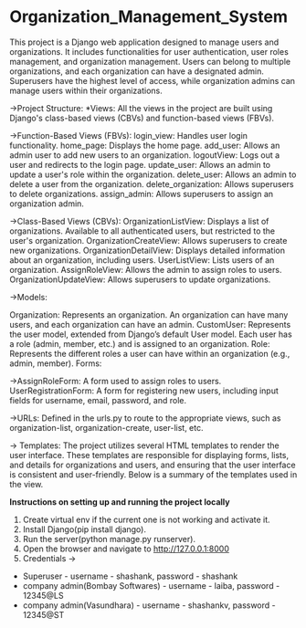 # Organization_Management_System
This project is a Django web application designed to manage users and organizations. It includes functionalities for user authentication, user roles management, and organization management. Users can belong to multiple organizations, and each organization can have a designated admin. Superusers have the highest level of access, while organization admins can manage users within their organizations.

->Project Structure:
*Views: All the views in the project are built using Django's class-based views (CBVs) and function-based views (FBVs).

->Function-Based Views (FBVs):
login_view: Handles user login functionality.
home_page: Displays the home page.
add_user: Allows an admin user to add new users to an organization.
logoutView: Logs out a user and redirects to the login page.
update_user: Allows an admin to update a user's role within the organization.
delete_user: Allows an admin to delete a user from the organization.
delete_organization: Allows superusers to delete organizations.
assign_admin: Allows superusers to assign an organization admin.

->Class-Based Views (CBVs):
OrganizationListView: Displays a list of organizations. Available to all authenticated users, but restricted to the user's organization.
OrganizationCreateView: Allows superusers to create new organizations.
OrganizationDetailView: Displays detailed information about an organization, including users.
UserListView: Lists users of an organization.
AssignRoleView: Allows the admin to assign roles to users.
OrganizationUpdateView: Allows superusers to update organizations.

->Models:

Organization: Represents an organization. An organization can have many users, and each organization can have an admin.
CustomUser: Represents the user model, extended from Django’s default User model. Each user has a role (admin, member, etc.) and is assigned to an organization.
Role: Represents the different roles a user can have within an organization (e.g., admin, member).
Forms:

->AssignRoleForm: A form used to assign roles to users.
UserRegistrationForm: A form for registering new users, including input fields for username, email, password, and role.

->URLs:
Defined in the urls.py to route to the appropriate views, such as organization-list, organization-create, user-list, etc.

-> Templates:
The project utilizes several HTML templates to render the user interface. These templates are responsible for displaying forms, lists, and details for organizations and users, and ensuring that the user interface is consistent and user-friendly. Below is a summary of the templates used in the view.


**Instructions on setting up and running the project locally**

1. Create virtual env if the current one is not working and activate it.
2. Install Django(pip install django).
3. Run the server(python manage.py runserver).
4. Open the browser and navigate to http://127.0.0.1:8000
5. Credentials ->
* Superuser - username - shashank, password - shashank
* company admin(Bombay Softwares) - username - laiba, password - 12345@LS
* company admin(Vasundhara) - username - shashankv, password - 12345@ST
